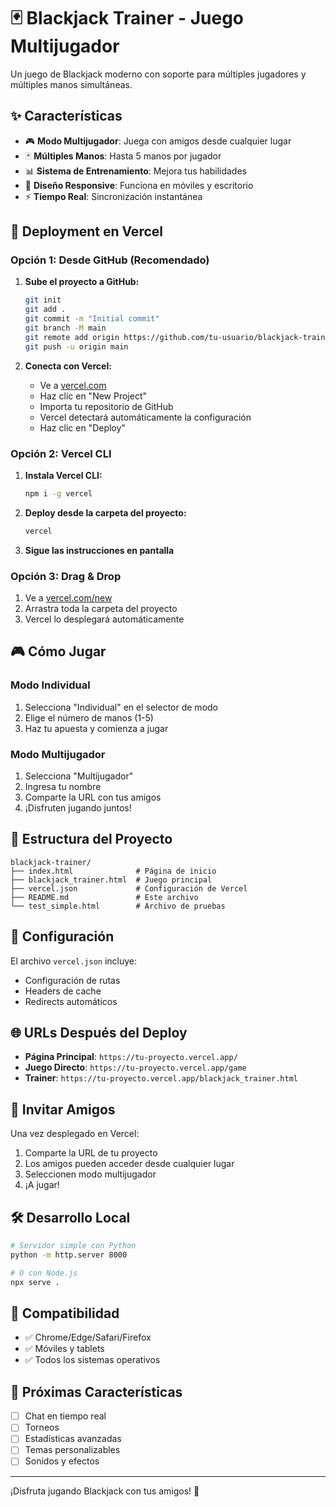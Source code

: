 # 🃏 Blackjack Trainer - Juego Multijugador

Un juego de Blackjack moderno con soporte para múltiples jugadores y múltiples manos simultáneas.

## ✨ Características

- 🎮 **Modo Multijugador**: Juega con amigos desde cualquier lugar
- 🃏 **Múltiples Manos**: Hasta 5 manos por jugador
- 📊 **Sistema de Entrenamiento**: Mejora tus habilidades
- 🎨 **Diseño Responsive**: Funciona en móviles y escritorio
- ⚡ **Tiempo Real**: Sincronización instantánea

## 🚀 Deployment en Vercel

### Opción 1: Desde GitHub (Recomendado)

1. **Sube el proyecto a GitHub:**
   ```bash
   git init
   git add .
   git commit -m "Initial commit"
   git branch -M main
   git remote add origin https://github.com/tu-usuario/blackjack-trainer.git
   git push -u origin main
   ```

2. **Conecta con Vercel:**
   - Ve a [vercel.com](https://vercel.com)
   - Haz clic en "New Project"
   - Importa tu repositorio de GitHub
   - Vercel detectará automáticamente la configuración
   - Haz clic en "Deploy"

### Opción 2: Vercel CLI

1. **Instala Vercel CLI:**
   ```bash
   npm i -g vercel
   ```

2. **Deploy desde la carpeta del proyecto:**
   ```bash
   vercel
   ```

3. **Sigue las instrucciones en pantalla**

### Opción 3: Drag & Drop

1. Ve a [vercel.com/new](https://vercel.com/new)
2. Arrastra toda la carpeta del proyecto
3. Vercel lo desplegará automáticamente

## 🎮 Cómo Jugar

### Modo Individual
1. Selecciona "Individual" en el selector de modo
2. Elige el número de manos (1-5)
3. Haz tu apuesta y comienza a jugar

### Modo Multijugador
1. Selecciona "Multijugador"
2. Ingresa tu nombre
3. Comparte la URL con tus amigos
4. ¡Disfruten jugando juntos!

## 📁 Estructura del Proyecto

```
blackjack-trainer/
├── index.html              # Página de inicio
├── blackjack_trainer.html  # Juego principal
├── vercel.json             # Configuración de Vercel
├── README.md               # Este archivo
└── test_simple.html        # Archivo de pruebas
```

## 🔧 Configuración

El archivo `vercel.json` incluye:
- Configuración de rutas
- Headers de cache
- Redirects automáticos

## 🌐 URLs Después del Deploy

- **Página Principal**: `https://tu-proyecto.vercel.app/`
- **Juego Directo**: `https://tu-proyecto.vercel.app/game`
- **Trainer**: `https://tu-proyecto.vercel.app/blackjack_trainer.html`

## 🤝 Invitar Amigos

Una vez desplegado en Vercel:
1. Comparte la URL de tu proyecto
2. Los amigos pueden acceder desde cualquier lugar
3. Seleccionen modo multijugador
4. ¡A jugar!

## 🛠️ Desarrollo Local

```bash
# Servidor simple con Python
python -m http.server 8000

# O con Node.js
npx serve .
```

## 📱 Compatibilidad

- ✅ Chrome/Edge/Safari/Firefox
- ✅ Móviles y tablets
- ✅ Todos los sistemas operativos

## 🎯 Próximas Características

- [ ] Chat en tiempo real
- [ ] Torneos
- [ ] Estadísticas avanzadas
- [ ] Temas personalizables
- [ ] Sonidos y efectos

---

¡Disfruta jugando Blackjack con tus amigos! 🎉